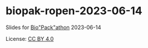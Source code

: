 # biopak-ropen-2023-06-14

Slides for [Bio"Pack"athon](https://sites.google.com/view/biopackathon/) 2023-06-14

License: [CC BY 4.0](https://creativecommons.org/licenses/by/4.0/)